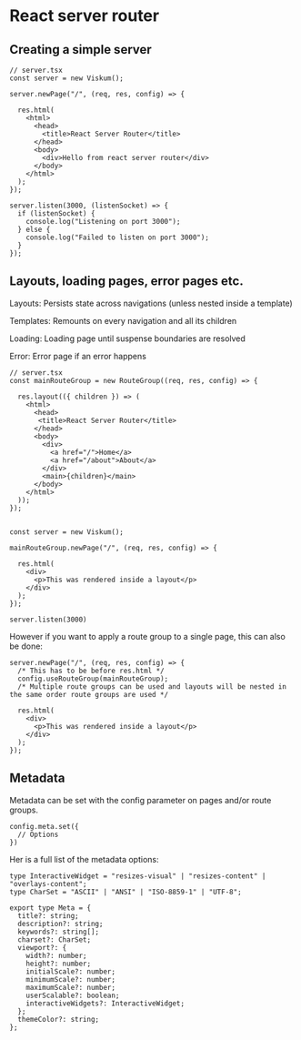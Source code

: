 # React server router

## Creating a simple server

```TSX
// server.tsx
const server = new Viskum();

server.newPage("/", (req, res, config) => {

  res.html(
    <html>
      <head>
        <title>React Server Router</title>
      </head>
      <body>
        <div>Hello from react server router</div>
      </body>
    </html>
  );
});

server.listen(3000, (listenSocket) => {
  if (listenSocket) {
    console.log("Listening on port 3000");
  } else {
    console.log("Failed to listen on port 3000");
  }
});
```

## Layouts, loading pages, error pages etc.

Layouts: Persists state across navigations (unless nested inside a template)

Templates: Remounts on every navigation and all its children

Loading: Loading page until suspense boundaries are resolved

Error: Error page if an error happens

```TSX
// server.tsx
const mainRouteGroup = new RouteGroup((req, res, config) => {

  res.layout(({ children }) => (
    <html>
      <head>
       <title>React Server Router</title>
      </head>
      <body>
        <div>
          <a href="/">Home</a>
          <a href="/about">About</a>
        </div>
        <main>{children}</main>
      </body>
    </html>
  ));
});


const server = new Viskum();

mainRouteGroup.newPage("/", (req, res, config) => {

  res.html(
    <div>
      <p>This was rendered inside a layout</p>
    </div>
  );
});

server.listen(3000)
```

However if you want to apply a route group to a single page, this can also be done:

```TSX
server.newPage("/", (req, res, config) => {
  /* This has to be before res.html */
  config.useRouteGroup(mainRouteGroup);
  /* Multiple route groups can be used and layouts will be nested in the same order route groups are used */

  res.html(
    <div>
      <p>This was rendered inside a layout</p>
    </div>
  );
});
```

## Metadata

Metadata can be set with the config parameter on pages and/or route groups.

```TSX
config.meta.set({
  // Options
})
```

Her is a full list of the metadata options:

```TS
type InteractiveWidget = "resizes-visual" | "resizes-content" | "overlays-content";
type CharSet = "ASCII" | "ANSI" | "ISO-8859-1" | "UTF-8";

export type Meta = {
  title?: string;
  description?: string;
  keywords?: string[];
  charset?: CharSet;
  viewport?: {
    width?: number;
    height?: number;
    initialScale?: number;
    minimumScale?: number;
    maximumScale?: number;
    userScalable?: boolean;
    interactiveWidgets?: InteractiveWidget;
  };
  themeColor?: string;
};

```
